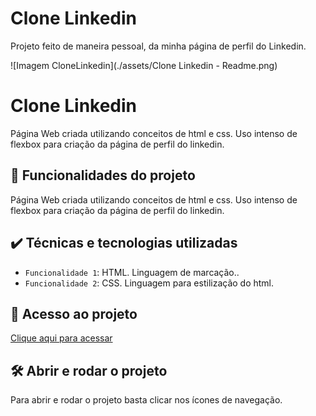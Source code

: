 # Clone Linkedin
Projeto feito de maneira pessoal, da minha página de perfil do Linkedin.

![Imagem CloneLinkedin](./assets/Clone Linkedin - Readme.png)
  
# Clone Linkedin

Página Web criada utilizando conceitos de html e css. Uso intenso de flexbox para criação da página de perfil do linkedin.

## 🔨 Funcionalidades do projeto

Página Web criada utilizando conceitos de html e css. Uso intenso de flexbox para criação da página de perfil do linkedin.

## ✔️ Técnicas e tecnologias utilizadas

- `Funcionalidade 1`: HTML. Linguagem de marcação..
- `Funcionalidade 2`: CSS. Linguagem para estilização do html.

## 📁 Acesso ao projeto

[Clique aqui para acessar](https://ericksilverio00.github.io/linkedin-clone/)

## 🛠️ Abrir e rodar o projeto

Para abrir e rodar o projeto basta clicar nos ícones de navegação.
